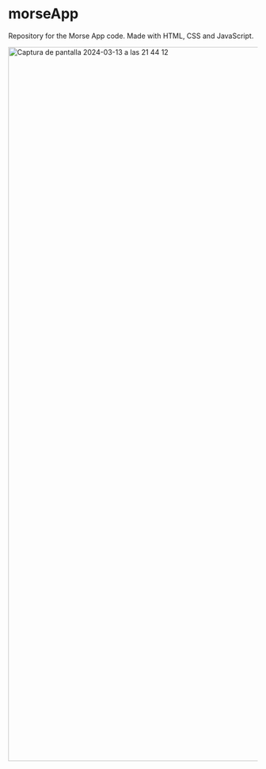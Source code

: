 # morseApp
Repository for the Morse App code. Made with HTML, CSS and JavaScript.

<img width="1440" alt="Captura de pantalla 2024-03-13 a las 21 44 12" src="https://github.com/Javilone/morseApp/assets/97972589/dd868ea2-2f1f-4c5d-8acd-eb1f9473e5c4">

